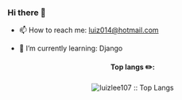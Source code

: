 ### Hi there 👋


- 📫 How to reach me: luiz014@hotmail.com

- 🌱 I’m currently learning: Django

<!-- <img src="https://cdn.jsdelivr.net/gh/devicons/devicon/icons/linux/linux-original.svg" width="40" height="40"/> -->



<h4 align="center">Top langs ✏️:</h4>

<p align="center"><img src="https://github-readme-stats.vercel.app/api/top-langs/?username=luizlee107&langs_count=10&theme=tokyonight&layout=compact" alt="luizlee107 :: Top Langs" /></p>
